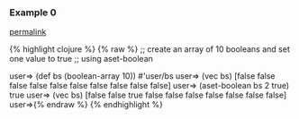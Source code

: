 ### Example 0
[permalink](#example-0)

{% highlight clojure %}
{% raw %}
;; create an array of 10 booleans and set one value to true
;; using aset-boolean

user=> (def bs (boolean-array 10))
#'user/bs
user=> (vec bs)
[false false false false false false false false false false]
user=> (aset-boolean bs 2 true)
true
user=> (vec bs)
[false false true false false false false false false false]
user=>{% endraw %}
{% endhighlight %}


